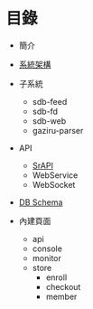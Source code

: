 
# 目錄

- 簡介

- [系統架構](https://github.com/Org08/sdb-nexus/tree/master/docs/Architecture)
  
- 子系統
  - sdb-feed
  - sdb-fd
  - sdb-web
  - gaziru-parser

- API
  - [SrAPI](https://github.com/Org08/sdb-nexus/blob/master/docs/API/SrAPI/README.md)
  - WebService
  - WebSocket

- [DB Schema](https://github.com/Org08/sdb-nexus/blob/master/docs/DBSchema/README.md)

- 內建頁面
  - api
  - console
  - monitor
  - store
    - enroll
    - checkout
    - member

